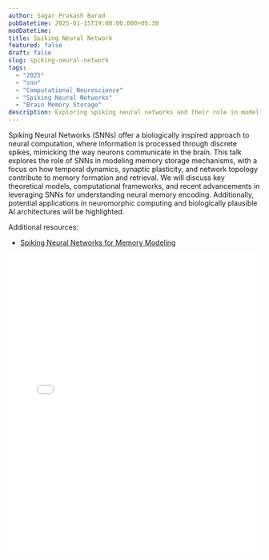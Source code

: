 ```yaml
---
author: Sagar Prakash Barad
pubDatetime: 2025-01-15T19:00:00.000+05:30
modDatetime: 
title: Spiking Neural Network
featured: false
draft: false
slug: spiking-neural-network
tags:
  - "2025"
  - "snn"
  - "Computational Neuroscience"
  - "Spiking Neural Networks"
  - "Brain Memory Storage"
description: Exploring spiking neural networks and their role in modeling memory storage in the brain.
---
```


Spiking Neural Networks (SNNs) offer a biologically inspired approach to neural computation, where information is processed through discrete spikes, mimicking the way neurons communicate in the brain. This talk explores the role of SNNs in modeling memory storage mechanisms, with a focus on how temporal dynamics, synaptic plasticity, and network topology contribute to memory formation and retrieval. We will discuss key theoretical models, computational frameworks, and recent advancements in leveraging SNNs for understanding neural memory encoding. Additionally, potential applications in neuromorphic computing and biologically plausible AI architectures will be highlighted.


Additional resources:
* [Spiking Neural Networks for Memory Modeling](https://arxiv.org/abs/2209.06177)

<embed src="/labtalks/assets/slides/2025-01-15--Sagar--spiking-neural-network.pdf" type="application/pdf" width="100%" height="600px">
